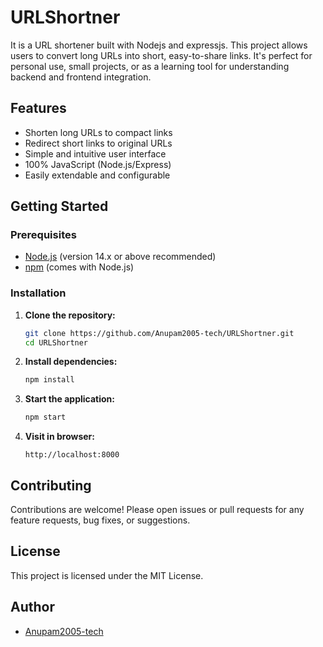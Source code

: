 # URLShortner
It is a  URL shortener built with Nodejs and expressjs. This project allows users to convert long URLs into short, easy-to-share links. It's perfect for personal use, small projects, or as a learning tool for understanding backend and frontend integration.

## Features

- Shorten long URLs to compact links
- Redirect short links to original URLs
- Simple and intuitive user interface
- 100% JavaScript (Node.js/Express)
- Easily extendable and configurable

## Getting Started

### Prerequisites

- [Node.js](https://nodejs.org/) (version 14.x or above recommended)
- [npm](https://www.npmjs.com/) (comes with Node.js)

### Installation

1. **Clone the repository:**
    ```bash
    git clone https://github.com/Anupam2005-tech/URLShortner.git
    cd URLShortner
    ```

2. **Install dependencies:**
    ```bash
    npm install
    ```
4. **Start the application:**
    ```bash
    npm start
    ```

5. **Visit in browser:**
    ```
    http://localhost:8000

## Contributing

Contributions are welcome! Please open issues or pull requests for any feature requests, bug fixes, or suggestions.

## License

This project is licensed under the MIT License.

## Author

- [Anupam2005-tech](https://github.com/Anupam2005-tech)
